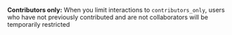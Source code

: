 **Contributors only:** When you limit interactions to `contributors_only`, users who have not previously contributed and are not collaborators will be temporarily restricted
